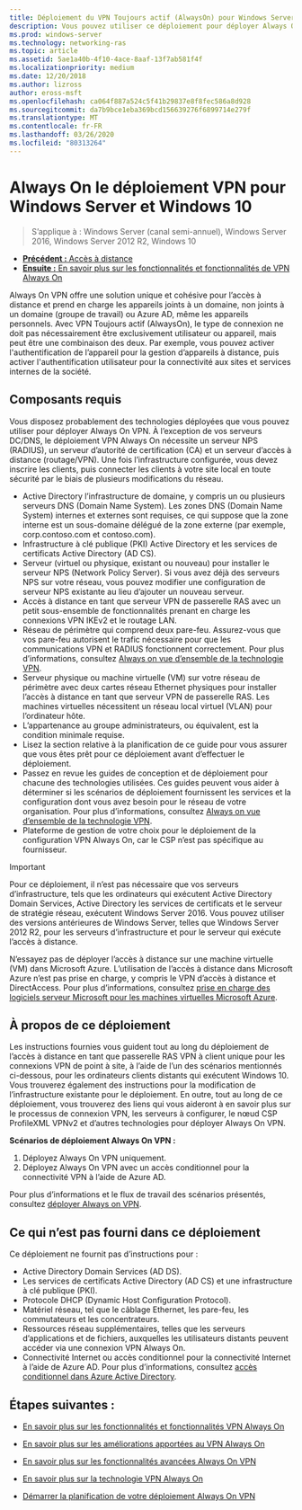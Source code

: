 ```yaml
---
title: Déploiement du VPN Toujours actif (AlwaysOn) pour Windows Server et Windows 10
description: Vous pouvez utiliser ce déploiement pour déployer Always On connexions de réseau privé virtuel (VPN) pour les employés distants à l’aide de l’accès à distance dans Windows Server 2016 ou version ultérieure et Always On profils VPN pour les ordinateurs clients Windows 10.
ms.prod: windows-server
ms.technology: networking-ras
ms.topic: article
ms.assetid: 5ae1a40b-4f10-4ace-8aaf-13f7ab581f4f
ms.localizationpriority: medium
ms.date: 12/20/2018
ms.author: lizross
author: eross-msft
ms.openlocfilehash: ca064f887a524c5f41b29837e8f8fec586a8d928
ms.sourcegitcommit: da7b9bce1eba369bcd156639276f6899714e279f
ms.translationtype: MT
ms.contentlocale: fr-FR
ms.lasthandoff: 03/26/2020
ms.locfileid: "80313264"
---
```

# <a name="always-on-vpn-deployment-for-windows-server-and-windows-10"></a>Always On le déploiement VPN pour Windows Server et Windows 10

>S’applique à : Windows Server (canal semi-annuel), Windows Server 2016, Windows Server 2012 R2, Windows 10

- [**Précédent :** Accès à distance](../../../Remote-Access.md)<br>
- [**Ensuite :** En savoir plus sur les fonctionnalités et fonctionnalités de VPN Always On](../../vpn-map-da.md)

Always On VPN offre une solution unique et cohésive pour l’accès à distance et prend en charge les appareils joints à un domaine, non joints à un domaine (groupe de travail) ou Azure AD, même les appareils personnels. Avec VPN Toujours actif (AlwaysOn), le type de connexion ne doit pas nécessairement être exclusivement utilisateur ou appareil, mais peut être une combinaison des deux. Par exemple, vous pouvez activer l'authentification de l’appareil pour la gestion d’appareils à distance, puis activer l'authentification utilisateur pour la connectivité aux sites et services internes de la société.

## <a name="prerequisites"></a>Composants requis

Vous disposez probablement des technologies déployées que vous pouvez utiliser pour déployer Always On VPN. À l’exception de vos serveurs DC/DNS, le déploiement VPN Always On nécessite un serveur NPS (RADIUS), un serveur d’autorité de certification (CA) et un serveur d’accès à distance (routage/VPN). Une fois l’infrastructure configurée, vous devez inscrire les clients, puis connecter les clients à votre site local en toute sécurité par le biais de plusieurs modifications du réseau.

- Active Directory l’infrastructure de domaine, y compris un ou plusieurs serveurs DNS (Domain Name System). Les zones DNS (Domain Name System) internes et externes sont requises, ce qui suppose que la zone interne est un sous-domaine délégué de la zone externe (par exemple, corp.contoso.com et contoso.com).
- Infrastructure à clé publique (PKI) Active Directory et les services de certificats Active Directory (AD CS).
- Serveur (virtuel ou physique, existant ou nouveau) pour installer le serveur NPS (Network Policy Server). Si vous avez déjà des serveurs NPS sur votre réseau, vous pouvez modifier une configuration de serveur NPS existante au lieu d’ajouter un nouveau serveur.
- Accès à distance en tant que serveur VPN de passerelle RAS avec un petit sous-ensemble de fonctionnalités prenant en charge les connexions VPN IKEv2 et le routage LAN.
- Réseau de périmètre qui comprend deux pare-feu.  Assurez-vous que vos pare-feu autorisent le trafic nécessaire pour que les communications VPN et RADIUS fonctionnent correctement. Pour plus d’informations, consultez [Always on vue d’ensemble de la technologie VPN](../always-on-vpn-technology-overview.md).
- Serveur physique ou machine virtuelle (VM) sur votre réseau de périmètre avec deux cartes réseau Ethernet physiques pour installer l’accès à distance en tant que serveur VPN de passerelle RAS. Les machines virtuelles nécessitent un réseau local virtuel (VLAN) pour l’ordinateur hôte. 
- L’appartenance au groupe administrateurs, ou équivalent, est la condition minimale requise.
- Lisez la section relative à la planification de ce guide pour vous assurer que vous êtes prêt pour ce déploiement avant d’effectuer le déploiement.
- Passez en revue les guides de conception et de déploiement pour chacune des technologies utilisées. Ces guides peuvent vous aider à déterminer si les scénarios de déploiement fournissent les services et la configuration dont vous avez besoin pour le réseau de votre organisation. Pour plus d’informations, consultez [Always on vue d’ensemble de la technologie VPN](../always-on-vpn-technology-overview.md).
- Plateforme de gestion de votre choix pour le déploiement de la configuration VPN Always On, car le CSP n’est pas spécifique au fournisseur.

>[!IMPORTANT]
>Pour ce déploiement, il n’est pas nécessaire que vos serveurs d’infrastructure, tels que les ordinateurs qui exécutent Active Directory Domain Services, Active Directory les services de certificats et le serveur de stratégie réseau, exécutent Windows Server 2016. Vous pouvez utiliser des versions antérieures de Windows Server, telles que Windows Server 2012 R2, pour les serveurs d’infrastructure et pour le serveur qui exécute l’accès à distance.
>
>N’essayez pas de déployer l’accès à distance sur une machine virtuelle (VM) dans Microsoft Azure. L’utilisation de l’accès à distance dans Microsoft Azure n’est pas prise en charge, y compris le VPN d’accès à distance et DirectAccess. Pour plus d’informations, consultez [prise en charge des logiciels serveur Microsoft pour les machines virtuelles Microsoft Azure](https://support.microsoft.com/help/2721672/microsoft-server-software-support-for-microsoft-azure-virtual-machines).

## <a name="about-this-deployment"></a>À propos de ce déploiement

Les instructions fournies vous guident tout au long du déploiement de l’accès à distance en tant que passerelle RAS VPN à client unique pour les connexions VPN de point à site, à l’aide de l’un des scénarios mentionnés ci-dessous, pour les ordinateurs clients distants qui exécutent Windows 10. Vous trouverez également des instructions pour la modification de l’infrastructure existante pour le déploiement. En outre, tout au long de ce déploiement, vous trouverez des liens qui vous aideront à en savoir plus sur le processus de connexion VPN, les serveurs à configurer, le nœud CSP ProfileXML VPNv2 et d’autres technologies pour déployer Always On VPN.

**Scénarios de déploiement Always On VPN :**

1. Déployez Always On VPN uniquement.
2. Déployez Always On VPN avec un accès conditionnel pour la connectivité VPN à l’aide de Azure AD.

Pour plus d’informations et le flux de travail des scénarios présentés, consultez [déployer Always on VPN](always-on-vpn-deploy-deployment.md).

## <a name="what-isnt-provided-in-this-deployment"></a>Ce qui n’est pas fourni dans ce déploiement

Ce déploiement ne fournit pas d’instructions pour :

- Active Directory Domain Services (AD DS).
- Les services de certificats Active Directory (AD CS) et une infrastructure à clé publique (PKI).
- Protocole DHCP (Dynamic Host Configuration Protocol).
- Matériel réseau, tel que le câblage Ethernet, les pare-feu, les commutateurs et les concentrateurs.
- Ressources réseau supplémentaires, telles que les serveurs d’applications et de fichiers, auxquelles les utilisateurs distants peuvent accéder via une connexion VPN Always On.
- Connectivité Internet ou accès conditionnel pour la connectivité Internet à l’aide de Azure AD. Pour plus d’informations, consultez [accès conditionnel dans Azure Active Directory](https://docs.microsoft.com/azure/active-directory/active-directory-conditional-access-azure-portal).

## <a name="next-steps"></a>Étapes suivantes :

- [En savoir plus sur les fonctionnalités et fonctionnalités VPN Always On](../../vpn-map-da.md)

- [En savoir plus sur les améliorations apportées au VPN Always On](../always-on-vpn-enhancements.md)

- [En savoir plus sur les fonctionnalités avancées Always On VPN](always-on-vpn-adv-options.md)

- [En savoir plus sur la technologie VPN Always On](../always-on-vpn-technology-overview.md)

- [Démarrer la planification de votre déploiement Always On VPN](always-on-vpn-deploy-deployment.md)